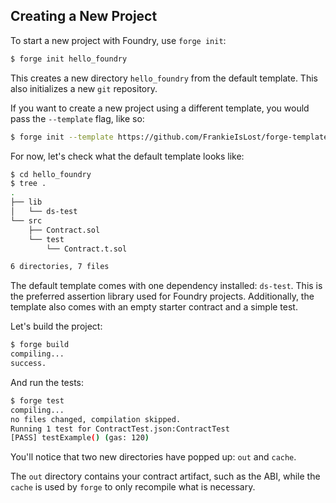 ## Creating a New Project

To start a new project with Foundry, use `forge init`:

```sh
$ forge init hello_foundry
```

This creates a new directory `hello_foundry` from the default template. This also initializes a new `git` repository.

If you want to create a new project using a different template, you would pass the `--template` flag, like so:

```sh
$ forge init --template https://github.com/FrankieIsLost/forge-template hello_template
```

For now, let's check what the default template looks like:

```sh
$ cd hello_foundry
$ tree .
.
├── lib
│   └── ds-test
└── src
    ├── Contract.sol
    └── test
        └── Contract.t.sol

6 directories, 7 files
```

The default template comes with one dependency installed: `ds-test`. This is the preferred assertion library used for Foundry projects. Additionally, the template also comes with an empty starter contract and a simple test.

Let's build the project:

```sh
$ forge build
compiling...
success.
```

And run the tests:

```sh
$ forge test
compiling...
no files changed, compilation skipped.
Running 1 test for ContractTest.json:ContractTest
[PASS] testExample() (gas: 120)
```

You'll notice that two new directories have popped up: `out` and `cache`.

The `out` directory contains your contract artifact, such as the ABI, while the `cache` is used by `forge` to only recompile what is necessary.
